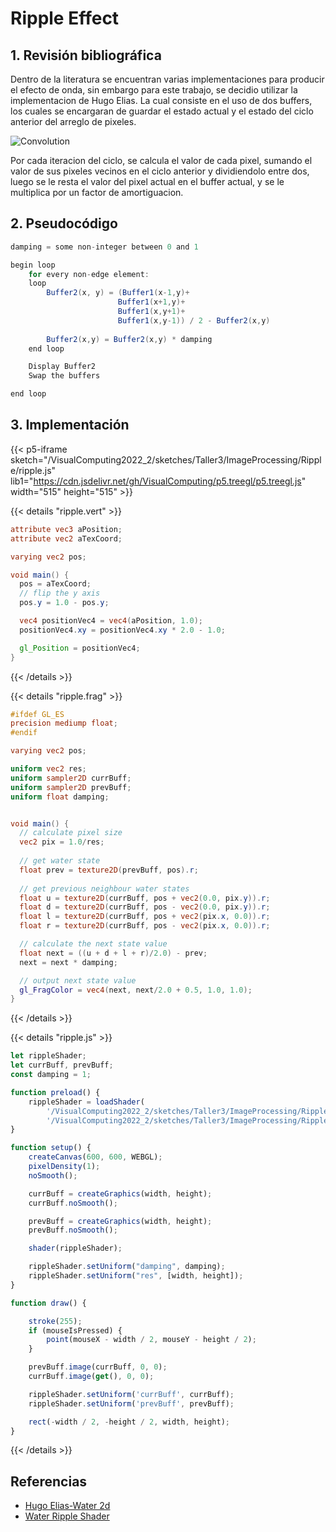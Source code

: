 # Ripple Effect

## 1. Revisión bibliográfica

Dentro de la literatura se encuentran varias implementaciones para producir el efecto de onda, sin embargo para este trabajo, se decidio utilizar la implementacion de Hugo Elias. La cual consiste en el uso de dos buffers, los cuales se encargaran de guardar el estado actual y el estado del ciclo anterior del arreglo de pixeles.

<img src="/VisualComputing2022_2/sketches/Taller3/buffers.png" alt="Convolution"/>

Por cada iteracion del ciclo, se calcula el valor de cada pixel, sumando el valor de sus pixeles vecinos en el ciclo anterior y dividiendolo entre dos, luego se le resta el valor del pixel actual en el buffer actual, y se le multiplica por un factor de amortiguacion.
## 2. Pseudocódigo

```java
damping = some non-integer between 0 and 1

begin loop 
    for every non-edge element:
    loop
        Buffer2(x, y) = (Buffer1(x-1,y)+
                        Buffer1(x+1,y)+
                        Buffer1(x,y+1)+
                        Buffer1(x,y-1)) / 2 - Buffer2(x,y)
 
        Buffer2(x,y) = Buffer2(x,y) * damping
    end loop

    Display Buffer2
    Swap the buffers 

end loop
```
## 3. Implementación


{{< p5-iframe sketch="/VisualComputing2022_2/sketches/Taller3/ImageProcessing/Ripple/ripple.js" lib1="https://cdn.jsdelivr.net/gh/VisualComputing/p5.treegl/p5.treegl.js" width="515" height="515" >}}


{{< details "ripple.vert" >}}
```glsl
attribute vec3 aPosition;
attribute vec2 aTexCoord;

varying vec2 pos;

void main() {
  pos = aTexCoord;
  // flip the y axis
  pos.y = 1.0 - pos.y;

  vec4 positionVec4 = vec4(aPosition, 1.0);
  positionVec4.xy = positionVec4.xy * 2.0 - 1.0;

  gl_Position = positionVec4;
}
```
{{< /details >}}

{{< details "ripple.frag" >}}
```frag
#ifdef GL_ES
precision mediump float;
#endif

varying vec2 pos;

uniform vec2 res;
uniform sampler2D currBuff;
uniform sampler2D prevBuff;
uniform float damping;


void main() {
  // calculate pixel size
  vec2 pix = 1.0/res;
  
  // get water state
  float prev = texture2D(prevBuff, pos).r;
  
  // get previous neighbour water states
  float u = texture2D(currBuff, pos + vec2(0.0, pix.y)).r;
  float d = texture2D(currBuff, pos - vec2(0.0, pix.y)).r;
  float l = texture2D(currBuff, pos + vec2(pix.x, 0.0)).r;
  float r = texture2D(currBuff, pos - vec2(pix.x, 0.0)).r;

  // calculate the next state value
  float next = ((u + d + l + r)/2.0) - prev;
  next = next * damping;

  // output next state value
  gl_FragColor = vec4(next, next/2.0 + 0.5, 1.0, 1.0);
}
```
{{< /details >}}

{{< details "ripple.js" >}}
```js
let rippleShader;
let currBuff, prevBuff;
const damping = 1;

function preload() {
    rippleShader = loadShader(
        '/VisualComputing2022_2/sketches/Taller3/ImageProcessing/Ripple/ripple.vert', 
        '/VisualComputing2022_2/sketches/Taller3/ImageProcessing/Ripple/ripple.frag');
}

function setup() {
    createCanvas(600, 600, WEBGL);
    pixelDensity(1);
    noSmooth();

    currBuff = createGraphics(width, height);
    currBuff.noSmooth();

    prevBuff = createGraphics(width, height);
    prevBuff.noSmooth();

    shader(rippleShader);

    rippleShader.setUniform("damping", damping);
    rippleShader.setUniform("res", [width, height]);
}

function draw() {

    stroke(255);
    if (mouseIsPressed) {
        point(mouseX - width / 2, mouseY - height / 2);
    }

    prevBuff.image(currBuff, 0, 0);
    currBuff.image(get(), 0, 0);

    rippleShader.setUniform('currBuff', currBuff);
    rippleShader.setUniform('prevBuff', prevBuff);

    rect(-width / 2, -height / 2, width, height);
}

```
{{< /details >}}

## Referencias

* [Hugo Elias-Water 2d](https://web.archive.org/web/20160418004149/http://freespace.virgin.net/hugo.elias/graphics/x_water.htm)
* [Water Ripple Shader](https://www.youtube.com/watch?v=qm5cDNbtGig)
